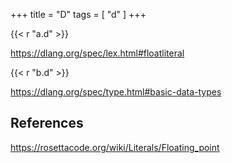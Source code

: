 +++
title = "D"
tags = [ "d" ]
+++

{{< r "a.d" >}}

<https://dlang.org/spec/lex.html#floatliteral>

{{< r "b.d" >}}

<https://dlang.org/spec/type.html#basic-data-types>

## References

<https://rosettacode.org/wiki/Literals/Floating_point>
